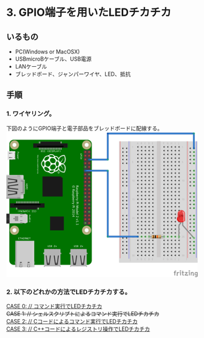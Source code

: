 # 3. GPIO端子を用いたLEDチカチカ
## いるもの
* PC(Windows or MacOSX)
* USBmicroBケーブル、USB電源
* LANケーブル
* ブレッドボード、ジャンパーワイヤ、LED、抵抗

## 手順
### 1. ワイヤリング。
下図のようにGPIO端子と電子部品をブレッドボードに配線する。  
![Wiring](https://github.com/IsaoNakamura/StudyRPi/blob/master/Doc/Wiring/RPi_WriteGPIO/RPi_WriteGPIO_bread.png?raw=true)

### 2. 以下のどれかの方法でLEDチカチカする。  
[CASE 0: // コマンド実行でLEDチカチカ](https://github.com/IsaoNakamura/StudyRPi/blob/master/Doc/StudyMenu/001-3.WriteGPIO/CASE0-usingCmd/Guidance.md)  
~~CASE 1: // シェルスクリプトによるコマンド実行でLEDチカチカ~~  
[CASE 2: // Cコードによるコマンド実行でLEDチカチカ](https://github.com/IsaoNakamura/StudyRPi/blob/master/Doc/StudyMenu/001-3.WriteGPIO/CASE2-usingCmdByC/Guidance.md)  
[CASE 3: // C++コードによるレジストリ操作でLEDチカチカ ](https://github.com/IsaoNakamura/StudyRPi/blob/master/Doc/StudyMenu/001-3.WriteGPIO/CASE3-usingRegistByCPP/Guidance.md) 
